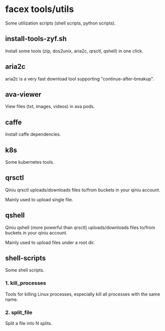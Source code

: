 # facex tools/utils

Some utilization scripts (shell scripts, python scripts).

## install-tools-zyf.sh
Install some tools (zip, dos2unix, aria2c, qrsctl, qshell) in one click.

## aria2c
aria2c is a very fast download tool supporting "continue-after-breakup".

## ava-viewer
View files (txt, images, videos) in ava pods.

## caffe
Install caffe dependencies.

## k8s
Some kubernetes tools.

## qrsctl
Qiniu qrsctl uploads/downloads files to/from buckets in your qiniu account.

Mainly used to upload single file.

## qshell
Qiniu qshell (more powerful than qrsctl) uploads/downloads files to/from buckets in your qiniu account.

Mainly used to upload files under a root dir.

## shell-scripts
Some shell scripts.

### 1. kill_processes
Tools for killing Linux processes, especially kill all processes with the same name.

### 2. split_file
Split a file into N splits.